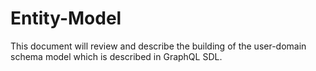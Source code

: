 # Entity-Model
This document will review and describe the building of the user-domain schema model which is described in GraphQL SDL.